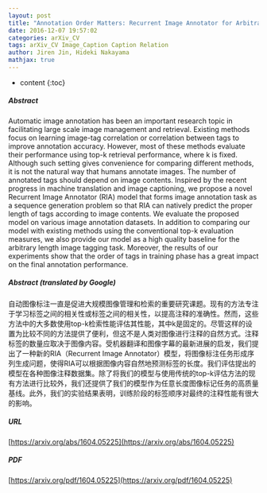 ```yaml
---
layout: post
title: "Annotation Order Matters: Recurrent Image Annotator for Arbitrary Length Image Tagging"
date: 2016-12-07 19:57:02
categories: arXiv_CV
tags: arXiv_CV Image_Caption Caption Relation
author: Jiren Jin, Hideki Nakayama
mathjax: true
---
```


* content
{:toc}

##### Abstract
Automatic image annotation has been an important research topic in facilitating large scale image management and retrieval. Existing methods focus on learning image-tag correlation or correlation between tags to improve annotation accuracy. However, most of these methods evaluate their performance using top-k retrieval performance, where k is fixed. Although such setting gives convenience for comparing different methods, it is not the natural way that humans annotate images. The number of annotated tags should depend on image contents. Inspired by the recent progress in machine translation and image captioning, we propose a novel Recurrent Image Annotator (RIA) model that forms image annotation task as a sequence generation problem so that RIA can natively predict the proper length of tags according to image contents. We evaluate the proposed model on various image annotation datasets. In addition to comparing our model with existing methods using the conventional top-k evaluation measures, we also provide our model as a high quality baseline for the arbitrary length image tagging task. Moreover, the results of our experiments show that the order of tags in training phase has a great impact on the final annotation performance.

##### Abstract (translated by Google)
自动图像标注一直是促进大规模图像管理和检索的重要研究课题。现有的方法专注于学习标签之间的相关性或标签之间的相关性，以提高注释的准确性。然而，这些方法中的大多数使用top-k检索性能评估其性能，其中k是固定的。尽管这样的设置为比较不同的方法提供了便利，但这不是人类对图像进行注释的自然方式。注释标签的数量应取决于图像内容。受机器翻译和图像字幕的最新进展的启发，我们提出了一种新的RIA（Recurrent Image Annotator）模型，将图像标注任务形成序列生成问题，使得RIA可以根据图像内容自然地预测标签的长度。我们评估提出的模型在各种图像注释数据集。除了将我们的模型与使用传统的top-k评估方法的现有方法进行比较外，我们还提供了我们的模型作为任意长度图像标记任务的高质量基线。此外，我们的实验结果表明，训练阶段的标签顺序对最终的注释性能有很大的影响。

##### URL
[https://arxiv.org/abs/1604.05225](https://arxiv.org/abs/1604.05225)

##### PDF
[https://arxiv.org/pdf/1604.05225](https://arxiv.org/pdf/1604.05225)

